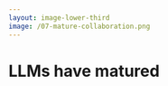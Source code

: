 ```yaml
---
layout: image-lower-third
image: /07-mature-collaboration.png
---
```


# LLMs have matured

<!--

**Speaker Notes:**
Main message: LLMs have reached sufficient maturity for independent operation with context-based collaboration

- Maturity achieved
- Independence ready
- Collaboration opportunity

*Transition: To understand why this shift matters, let's look at how our approaches have evolved.*

...

Here's what I don't tell my daughter about this programming-as-parenting parallel - she's not quite ready for full independence with complex logical tasks yet. But LLMs? They've reached that level of maturity. Just like mature children can handle tasks independently when given the right context and boundaries, these models are now ready for sophisticated context handling rather than detailed step-by-step instructions. The opportunity is enormous - we can move from micromanaging every step to providing the right context and letting them work intelligently within those boundaries.

-->
